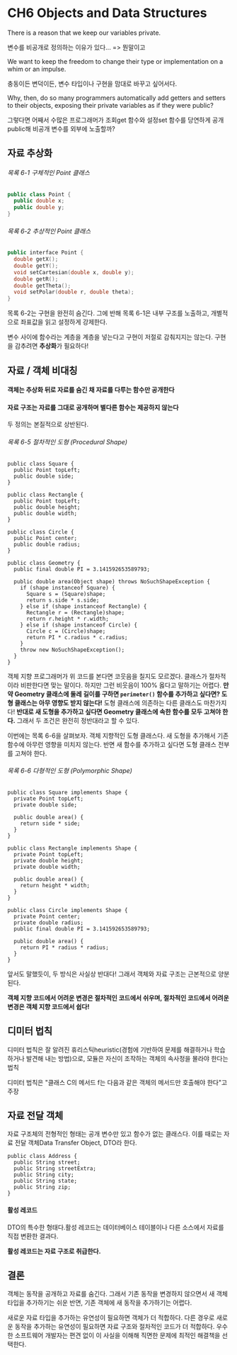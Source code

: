 # CH6 Objects and Data Structures



There is a reason that we keep our variables private.

변수를 비공개로 정의하는 이유가 있다... => 뭔말이고

We want to keep the freedom to change their type or implementation on a whim or an impulse. 

충동이든 변덕이든, 변수 타입이나 구현을 맘대로 바꾸고 싶어서다. 

Why, then, do so many programmers automatically add getters and setters to their objects, exposing their private variables as if they were public?

그렇다면 어째서 수많은 프로그래머가 조회get 함수와 설정set 함수를 당연하게 공개public해 비공개 변수를 외부에 노출할까?



## 자료 추상화

###### 목록 6-1 구체적인 Point 클래스

```C++
public class Point { 
  public double x; 
  public double y;
}
```

###### 목록 6-2 추상적인 Point 클래스

```c++
public interface Point {
  double getX();
  double getY();
  void setCartesian(double x, double y); 
  double getR();
  double getTheta();
  void setPolar(double r, double theta); 
}
```

목록 6-2는 구현을 완전히 숨긴다. 그에 반해 목록 6-1은 내부 구조를 노출하고, 개별적으로 좌표값을 읽고 설정하게 강제한다. 

변수 사이에 함수라는 계층을 계층을 넣는다고 구현이 저절로 감춰지지는 않는다. 구현을 감추려면 **추상화**가 필요하다!



## 자료 / 객체 비대칭

#### 객체는 추상화 뒤로 자료를 숨긴 채 자료를 다루는 함수만 공개한다

#### 자료 구조는 자료를 그대로 공개하며 별다른 함수는 제공하지 않는다

두 정의는 본질적으로 상반된다.

###### 목록 6-5 절차적인 도형 (Procedural Shape)

```
public class Square { 
  public Point topLeft; 
  public double side;
}

public class Rectangle { 
  public Point topLeft; 
  public double height; 
  public double width;
}

public class Circle { 
  public Point center; 
  public double radius;
}

public class Geometry {
  public final double PI = 3.141592653589793;
  
  public double area(Object shape) throws NoSuchShapeException {
    if (shape instanceof Square) { 
      Square s = (Square)shape; 
      return s.side * s.side;
    } else if (shape instanceof Rectangle) { 
      Rectangle r = (Rectangle)shape; 
      return r.height * r.width;
    } else if (shape instanceof Circle) {
      Circle c = (Circle)shape;
      return PI * c.radius * c.radius; 
    }
    throw new NoSuchShapeException(); 
  }
}
```

객체 지향 프로그래머가 위 코드를 본다면 코웃음을 칠지도 모르겠다. 클래스가 절차적이라 비판한다면 맞는 말이다. 하지만 그런 비웃음이 100% 옳다고 말하기는 어렵다. **만약 Geometry 클래스에 둘레 길이를 구하면 `perimeter()` 함수를 추가하고 싶다면? 도형 클래스는 아무 영향도 받지 않는다!** 도형 클래스에 의존하는 다른 클래스도 마찬가지다! **반대로 새 도형을 추가하고 싶다면 Geometry 클래스에 속한 함수를 모두 고쳐야 한다.** 그래서 두 조건은 완전히 정반대라고 할 수 있다.

이번에는 목록 6-6을 살펴보자. 객체 지향적인 도형 클래스다. 새 도형을 추가해서 기존 함수에 아무런 영향을 미치지 않는다. 반면 새 함수를 추가하고 싶다면 도형 클래스 전부를 고쳐야 한다.

###### 목록 6-6 다형적인 도형 (Polymorphic Shape)

```
public class Square implements Shape { 
  private Point topLeft;
  private double side;
  
  public double area() { 
    return side * side;
  } 
}

public class Rectangle implements Shape { 
  private Point topLeft;
  private double height;
  private double width;

  public double area() { 
    return height * width;
  } 
}

public class Circle implements Shape { 
  private Point center;
  private double radius;
  public final double PI = 3.141592653589793;

  public double area() {
    return PI * radius * radius;
  } 
}
```

앞서도 말했듯이, 두 방식은 사실상 반대다! 그래서 객체와 자료 구조는 근본적으로 양분된다.

**객체 지향 코드에서 어려운 변경은 절차적인 코드에서 쉬우며, 절차적인 코드에서 어려운 변경은 객체 지향 코드에서 쉽다!**



## 디미터 법칙

디미터 법칙은 잘 알려진 휴리스틱heuristic(경험에 기반하여 문제를 해결하거나 학습하거나 발견해 내는 방법)으로, 모듈은 자신이 조작하는 객체의 속사정을 몰라야 한다는 법칙



디미터 법칙은 "클래스 C의 메서드 f는 다음과 같은 객체의 메서드만 호출해야 한다"고 주장



## 자료 전달 객체

자료 구조체의 전형적인 형태는 공개 변수만 있고 함수가 없는 클래스다. 이를 때로는 자료 전달 객체Data Transfer Object, DTO라 한다.

```
public class Address { 
  public String street; 
  public String streetExtra; 
  public String city; 
  public String state; 
  public String zip;
}
```



#### 활성 레코드

DTO의 특수한 형태다.활성 레코드는 데이터베이스 테이블이나 다른 소스에서 자료를 직접 변환한 결과다.


**활성 레코드는 자료 구조로 취급한다.** 



## 결론

객체는 동작을 공개하고 자료를 숨긴다. 그래서 기존 동작을 변경하지 않으면서 새 객체 타입을 추가하기는 쉬운 반면, 기존 객체에 새 동작을 추가하기는 어렵다.

새로운 자료 타입을 추가하는 유연성이 필요하면 객체가 더 적합하다. 다른 경우로 새로운 동작을 추가하는 유연성이 필요하면 자료 구조와 절차적인 코드가 더 적합하다. 우수한 소프트웨어 개발자는 편견 없이 이 사실을 이해해 직면한 문제에 최적인 해결책을 선택한다.











